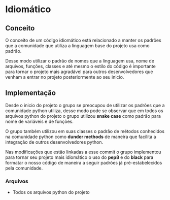 # Idiomático

## Conceito

O conceito de um código idiomático está relacionado a manter os padrões que a comunidade que utiliza a linguagem base do projeto usa como padrão.

Desse modo utilizar o padrão de nomes que a linguagem usa, nome de arquivos, funções, classes e até mesmo o estilo do código é importante para tornar o projeto mais agradável para outros desenvolvedores que venham a entrar no projeto posteriormente ao seu inicio.

## Implementação

Desde o inicio do projeto o grupo se preocupou de utilizar os padrões que a comunidade python utiliza, desse modo pode se observar que em todos os arquivos python do projeto o grupo utilizou **snake case** como padrão para nome de variáveis e de funções.

O grupo também utilizou em suas classes o padrão de métodos conhecidos na comunidade python como **dunder methods** de maneira que facilita a integração de outros desenvolvedores python.

Nas modificações que estão linkadas a esse commit o grupo implementou para tornar seu projeto mais idiomático o uso do **pep8** e do **black** para formatar o nosso código de maneira a seguir padrões já pré-estabelecidos pela comunidade.

### Arquivos

* Todos os arquivos python do projeto
